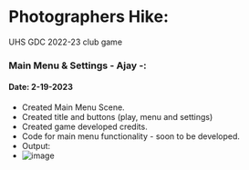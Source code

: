 # Photographers Hike:
 UHS GDC 2022-23 club game

### Main Menu & Settings - Ajay -: 
#### Date: 2-19-2023
* Created Main Menu Scene.
* Created title and buttons (play, menu and settings)
* Created game developed credits. 
* Code for main menu functionality - soon to be developed. 
* Output: 
* ![image](https://user-images.githubusercontent.com/95515701/220010512-8e96a8a6-be81-4368-a1f4-6f4040f8b6a4.png)
